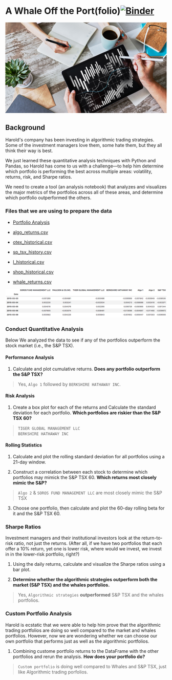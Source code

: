 # A Whale Off the Port(folio)[![Binder](https://mybinder.org/badge_logo.svg)](https://mybinder.org/v2/gh/tasmia53/A-Whale-Off-the-Port-folio-/HEAD)

![Portfolio Analysis](Images/portfolio-analysis.png)

## Background

Harold's company has been investing in algorithmic trading strategies. Some of the investment managers love them, some hate them, but they all think their way is best.

We just learned these quantitative analysis techniques with Python and Pandas, so Harold has come to us with a challenge—to help him determine which portfolio is performing the best across multiple areas: volatility, returns, risk, and Sharpe ratios.

We need to create a tool (an analysis notebook) that analyzes and visualizes the major metrics of the portfolios across all of these areas, and determine which portfolio outperformed the others. 

### **Files that we are using to prepare the data**

* [Portfolio Analysis](portfolio-analysis.ipynb)

* [algo_returns.csv](Resources/algo_returns.csv)

* [otex_historical.csv](Resources/otex_historical.csv)

* [sp_tsx_history.csv](Resources/sp_tsx_history.csv)

* [l_historical.csv](Resources/l_historical.csv)

* [shop_historical.csv](Resources/shop_historical.csv)

* [whale_returns.csv](Resources/whale_returns.csv)


![returns-dataframe.png](Images/returns-dataframe.png)


### Conduct Quantitative Analysis

Below We analyzed the data to see if any of the portfolios outperform the stock market (i.e., the S&P TSX).

#### Performance Analysis

1. Calculate and plot cumulative returns. **Does any portfolio outperform the S&P TSX?**

> Yes, `Algo 1` followed by `BERKSHIRE HATHAWAY INC`.


#### Risk Analysis

1. Create a box plot for each of the returns and Calculate the standard deviation for each portfolio. **Which portfolios are riskier than the S&P TSX 60?**

> `TIGER GLOBAL MANAGEMENT LLC`    
> `BERKSHIRE HATHAWAY INC`        


#### Rolling Statistics

1. Calculate and plot the rolling standard deviation for all portfolios using a 21-day window. 

2. Construct a correlation between each stock to determine which portfolios may mimick the S&P TSX 60. **Which returns most closely mimic the S&P?**

> `Algo 2` & `SOROS FUND MANAGEMENT LLC` are most closely mimic the S&P TSX

3. Choose one portfolio, then calculate and plot the 60-day rolling beta for it and the S&P TSX 60. 


### Sharpe Ratios

Investment managers and their institutional investors look at the return-to-risk ratio, not just the returns. (After all, if we have two portfolios that each offer a 10% return, yet one is lower risk,  where would we invest, we invest in in the lower-risk portfolio, right?)

1. Using the daily returns, calculate and visualize the Sharpe ratios using a bar plot.

2. **Determine whether the algorithmic strategies outperform both the market (S&P TSX) and the whales portfolios.**

> Yes, `Algorithmic strategies` **outperformed** S&P TSX and the whales portfolios.


### Custom Portfolio Analysis

Harold is ecstatic that we were able to help him prove that the algorithmic trading portfolios are doing so well compared to the market and whales portfolios. However, now we are wondering whether we can choose our own portfolio that performs just as well as the algorithmic portfolios. 

1. Combining custome portfolio returns to the DataFrame with the other portfolios and rerun the analysis. **How does your portfolio do?**

> `Custom portfolio` is doing well compared to Whales and S&P TSX, just like Algorithmic trading porfolios.

